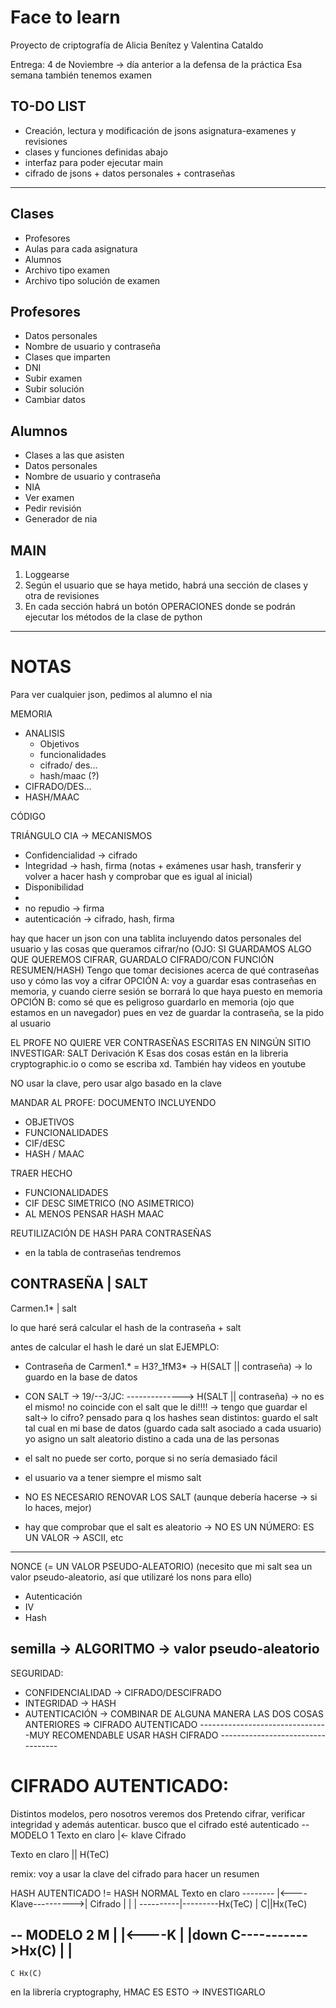 # Face to learn
Proyecto de criptografía de Alicia Benítez y Valentina Cataldo

Entrega: 4 de Noviembre -> día anterior a la defensa de la práctica
Esa semana también tenemos examen

## TO-DO LIST
- Creación, lectura y modificación de jsons asignatura-examenes y revisiones
- clases y funciones definidas abajo
- interfaz para poder ejecutar main
- cifrado de jsons + datos personales + contraseñas
-----------------------------------------------------
## Clases
- Profesores
- Aulas para cada asignatura
- Alumnos
- Archivo tipo examen
- Archivo tipo solución de examen

## Profesores
- Datos personales
- Nombre de usuario y contraseña
- Clases que imparten
- DNI
- Subir examen
- Subir solución
- Cambiar datos

## Alumnos
- Clases a las que asisten
- Datos personales
- Nombre de usuario y contraseña
- NIA
- Ver examen
- Pedir revisión
- Generador de nia

## MAIN
1. Loggearse 
2. Según el usuario que se haya metido, habrá una sección de clases y otra de revisiones
3. En cada sección habrá un botón OPERACIONES donde se podrán ejecutar los métodos de la clase de python

---------------------------------------------------------
# NOTAS
Para ver cualquier json, pedimos al alumno el nia

MEMORIA
- ANALISIS
  - Objetivos
  - funcionalidades
  - cifrado/ des...
  - hash/maac (?)
- CIFRADO/DES...
- HASH/MAAC

CÓDIGO

TRIÁNGULO CIA -> MECANISMOS
- Confidencialidad -> cifrado
- Integridad -> hash, firma (notas + exámenes usar hash, transferir y volver a hacer hash y comprobar que es igual al inicial)
- Disponibilidad
- 
- no repudio -> firma
- autenticación -> cifrado, hash, firma


hay que hacer un json con una tablita incluyendo datos personales del usuario y las cosas que queramos cifrar/no (OJO: SI GUARDAMOS ALGO QUE QUEREMOS CIFRAR, GUARDALO CIFRADO/CON FUNCIÓN RESUMEN/HASH)
Tengo que tomar decisiones acerca de qué contraseñas uso y cómo las voy a cifrar
OPCIÓN A: voy a guardar esas contraseñas en memoria, y cuando cierre sesión se borrará lo que haya puesto en memoria
OPCIÓN B: como sé que es peligroso guardarlo en memoria (ojo que estamos en un navegador) pues en vez de guardar la contraseña, se la pido al usuario

EL PROFE NO QUIERE VER CONTRASEÑAS ESCRITAS EN NINGÚN SITIO
INVESTIGAR:
SALT
Derivación K
Esas dos cosas están en la libreria cryptographic.io o como se escriba xd. También hay videos en youtube

NO usar la clave, pero usar algo basado en la clave




MANDAR AL PROFE:
DOCUMENTO INCLUYENDO
- OBJETIVOS
- FUNCIONALIDADES
- CIF/dESC
- HASH /  MAAC

TRAER HECHO 
- FUNCIONALIDADES
- CIF DESC SIMETRICO (NO ASIMETRICO)
- AL MENOS PENSAR HASH MAAC

REUTILIZACIÓN DE HASH PARA CONTRASEÑAS

- en la tabla de contraseñas tendremos


CONTRASEÑA | SALT
-------------------
Carmen.1*  | salt

lo que haré será calcular el hash de la contraseña + salt

antes de calcular el hash le daré un slat
EJEMPLO:
- Contraseña de Carmen1.* = H3?_1fM3* -> H(SALT || contraseña) -> lo guardo en la base de datos
- CON SALT -> 19/--3/JC: --------------> H(SALT || contraseña) ->  no es el mismo! no coincide con el salt que le di!!!! -> tengo que guardar el salt-> lo cifro?
		pensado para q los hashes sean distintos: guardo el salt tal cual en mi base de datos (guardo cada salt asociado a cada usuario)
yo asigno un salt aleatorio distino a cada una de las personas

- el salt no puede ser corto, porque si no sería demasiado fácil
- el usuario va a tener siempre el mismo salt
- NO ES NECESARIO RENOVAR LOS SALT (aunque debería hacerse -> si lo haces, mejor)
- hay que comprobar que el salt es aleatorio -> NO ES UN NÚMERO: ES UN VALOR -> ASCII, etc
--------------------------------------------------------------------------------------------------------------------------------------------------------
NONCE (= UN VALOR PSEUDO-ALEATORIO) (necesito que mi salt sea un valor pseudo-aleatorio, así que utilizaré los nons para ello)
- Autenticación
- IV
- Hash

semilla -> ALGORITMO -> valor pseudo-aleatorio
---------------------------------------------------------------------------------------------------------------------------------------------------------
SEGURIDAD:
- CONFIDENCIALIDAD -> CIFRADO/DESCIFRADO
- INTEGRIDAD -> HASH
- AUTENTICACIÓN -> COMBINAR DE ALGUNA MANERA LAS DOS COSAS ANTERIORES => CIFRADO AUTENTICADO
--------------------------------MUY RECOMENDABLE USAR HASH CIFRADO ----------------------------------
# CIFRADO AUTENTICADO:
Distintos modelos, pero nosotros veremos dos
Pretendo cifrar, verificar integridad y además autenticar.
busco que el cifrado esté autenticado
-- MODELO 1
Texto en claro
|<- klave
Cifrado

Texto en claro || H(TeC)

remix: voy a usar la clave del cifrado para hacer un resumen

HASH AUTENTICADO != HASH NORMAL
Texto en claro --------
|<----Klave---------->|
Cifrado               |
|                     |
----------|---------Hx(TeC)
          |
	C||Hx(TeC)

-- MODELO 2
M
|
|<----K
|	|down
C----------->Hx(C)
|		  |
---------------
	C Hx(C)


en la librería cryptography, HMAC ES ESTO -> INVESTIGARLO
